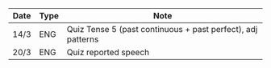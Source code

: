 Date|Type|Note
-|-|-
14/3|ENG|Quiz Tense 5 (past continuous + past perfect), adj patterns
20/3|ENG|Quiz reported speech

